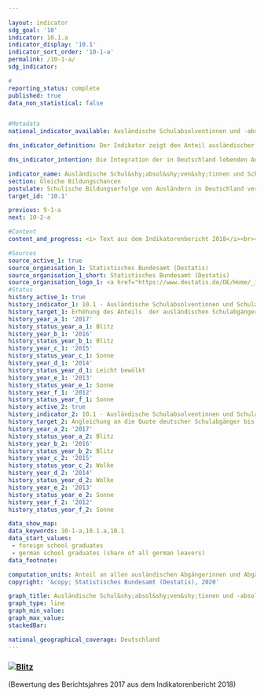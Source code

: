 ```yaml
---
                   
layout: indicator                   
sdg_goal: '10'                   
indicator: 10.1.a                   
indicator_display: '10.1'                   
indicator_sort_order: '10-1-a'                   
permalink: /10-1-a/                   
sdg_indicator:                    

#                   
reporting_status: complete                   
published: true                   
data_non_statistical: false                   


#Metadata                   
national_indicator_available: Ausländische Schulabsolventinnen und -absolventen                   

dns_indicator_definition: Der Indikator zeigt den Anteil ausländischer Schul&shy;absol&shy;ven&shy;tinnen und -absolventen in Prozent aller ausländischen Schul&shy;abgäng&shy;erinnen und -abgänger eines Jahrgangs. Als Absolventinnen und Absolventen gelten hierbei Personen, die die allgemeinbildenden Schulen mit mindestens einem Hauptschulabschluss verlassen.                   

dns_indicator_intention: Die Integration der in Deutschland lebenden Ausländerinnen und Ausländer ist eine wichtige Voraussetzung für den sozialen Zusammenhalt unserer Gesellschaft. Grundbedingung für eine erfolgreiche Integration ist eine ausreichende schulische Qualifizierung, die berufliche Ausbildungs- und Erwerbsmöglichkeiten eröffnet. Ziel der Bundesregierung ist es daher, bis zum Jahr 2030 den Anteil ausländischer Schul&shy;absol&shy;ven&shy;tinnen und -absolventen, die mindestens einen Hauptschulabschluss erreichen, zu erhöhen und den Anteil an die Quote deutscher Schul&shy;absol&shy;ven&shy;tinnen und -absolventen anzugleichen.                   

indicator_name: Ausländische Schul&shy;absol&shy;ven&shy;tinnen und Schul&shy;absol&shy;venten                   
section: Gleiche Bildungschancen                   
postulate: Schulische Bildungserfolge von Ausländern in Deutschland verbessern                   
target_id: '10.1'                   

previous: 9-1-a                   
next: 10-2-a                   

#Content                    
content_and_progress: <i> Text aus dem Indikatorenbericht 2018</i><br><br>Datengrundlage des Indikators bilden die Schulstatistiken der einzelnen Bundesländer. Dabei handelt es sich in der Regel um Totalerhebungen mit Auskunftspflicht. Ihre Zusammenfassung zum Bundesergebnis erfolgt durch das Statistische Bundesamt auf Grundlage des von der Kultusministerkonferenz erstellten Definitionenkatalogs. Die Aggregation der Länderergebnisse zum Bundesergebnis wird beeinträchtigt durch die unterschiedliche Bildungspolitik der Länder, zum Beispiel bei Versetzungsregeln oder der Einrichtungen von Bildungsgängen im Bereich der beruflichen Schulen. Dies kann auch durch formale Regelungen der jeweiligen Zuordnungen nur zum Teil kompensiert werden. <br><br>Absolventinnen und Absolventen sind Schülerinnen und Schüler, die die jeweilige Schulart mit Abschluss verlassen haben. Mit einbezogen werden Schülerinnen und Schüler, die auf eine andere allgemeinbildende Schulart gewechselt haben, um einen zusätzlichen Abschluss zu erwerben. Zudem gelten als Ausländerin oder Ausländer alle Personen, die nicht Deutsche im Sinne des Art. 116 Abs. 1 GG sind, das heißt die deutsche Staatsangehörigkeit nicht besitzen. Dazu zählen auch Staatenlose und Personen mit ungeklärter Staatsangehörigkeit. Deutsche, die zugleich eine weitere Staatsangehörigkeit besitzen, zählen nicht zur ausländischen Bevölkerung. <br><br>Im Jahr 2017 lag der Anteil der ausländischen Schulabsolventinnen und -absolventen, die mindestens einen Hauptschulabschluss erreicht haben, gemessen an allen ausländischen Schulabgängerinnen und -abgängern bei 81,9&nbsp;%. Damit hat sich der Anteil gegenüber dem Vorjahreswert um 3,9 Prozentpunkte verringert. Betrachtet man die geschlechterspezifischen Anteile, so lag der Anteil der ausländischen Absolventinnen an allen ausländischen Abgängerinnen bei 86,4&nbsp;%, während der Anteil der Absolventen an allen ausländischen Abgängern mit 78,1&nbsp;% geringer ausfiel. Der Anteil deutscher Schulabsolventinnen und -absolventen, die mindestens einen Hauptschulabschluss erlangt haben, gemessen an allen deutschen Schulabgängerinnen und -abgängern lag zuletzt bei 94,8&nbsp;% und somit stabil. Der Abstand zwischen dem Anteil ausländischer Schulabsolventinnen und -absolventen gegenüber den deutschen Schulabsolventinnen und -absolventen hat sich von 12,0 Prozentpunkten im Jahr 1996 auf 12,9 Prozentpunkte im Jahr 2017 leicht erhöht. Nachdem die Werte sich bis zum Jahr 2013 tendenziell anglichen, gehen sie seitdem wieder auseinander. <br><br>Betrachtet man zusätzlich die erreichten Abschlüsse, so lässt sich feststellen, dass knapp 28,4&nbsp;% der ausländischen Schulabsolventinnen und -absolventen allgemeinbildender Schulen des Jahrgangs 2017 einen Hauptschulabschluss erwarben, 36,1&nbsp;% beendeten die Schule mit einem mittleren Abschluss und 17,4&nbsp;% erreichten die Fachhochschulreife oder die allgemeine Hochschulreife. Bei den deutschen Schulabsolventinnen und -absolventen erwarben 15,0&nbsp;% einen Hauptschulabschluss, 43,6&nbsp;% einen mittleren Abschluss und 36,3&nbsp;% die Fachhochschulreife oder die allgemeine Hochschulreife. Insbesondere bei den höheren Bildungsabschlüssen sind demnach die ausländischen Jugendlichen im Vergleich zu den deutschen deutlich unterrepräsentiert. <br><br>Weitere Informationen zum Thema Schulabsolventinnen und -absolventen bietet auch der Indikator 4.1.a „Frühe Schulabgängerinnen und Schulabgänger“.                   

#Sources
source_active_1: true                           
source_organisation_1: Statistisches Bundesamt (Destatis)                           
source_organisation_1_short: Statistisches Bundesamt (Destatis)                           
source_organisation_logo_1: <a href="https://www.destatis.de/DE/Home/_inhalt.html"><img src="https://g205sdgs.github.io/sdg-indicators/public/logos/destatis.png" alt="Logo Statistisches Bundesamt (Destatis)" title="Klicken Sie hier um zu der Homepage der Organisation zu gelangen" /></a>
#Status                   
history_active_1: true                   
history_indicator_1: 10.1 - Ausländische Schulabsolventinnen und Schulabsolventen                   
history_target_1: Erhöhung des Anteils  der ausländischen Schulabgänger mit mindestens Hauptschulabschluss bis 2030
history_year_a_1: '2017'                           
history_status_year_a_1: Blitz
history_year_b_1: '2016'                           
history_status_year_b_1: Blitz
history_year_c_1: '2015'                           
history_status_year_c_1: Sonne
history_year_d_1: '2014'                           
history_status_year_d_1: Leicht bewölkt
history_year_e_1: '2013'                           
history_status_year_e_1: Sonne
history_year_f_1: '2012'                           
history_status_year_f_1: Sonne
history_active_2: true                   
history_indicator_2: 10.1 - Ausländische Schulabsolventinnen und Schulabsolventen                   
history_target_2: Angleichung an die Quote deutscher Schulabgänger bis 2030
history_year_a_2: '2017'                           
history_status_year_a_2: Blitz
history_year_b_2: '2016'                           
history_status_year_b_2: Blitz
history_year_c_2: '2015'                           
history_status_year_c_2: Wolke
history_year_d_2: '2014'                           
history_status_year_d_2: Wolke
history_year_e_2: '2013'                           
history_status_year_e_2: Sonne
history_year_f_2: '2012'                           
history_status_year_f_2: Sonne

data_show_map:                    
data_keywords: 10-1-a,10.1.a,10.1                   
data_start_values: 
 - foreign school graduates
 - german school graduates (share of all german leavers)                   
data_footnote:                    

computation_units: Anteil an allen ausländischen Abgängerinnen und Abgängern eines Jahres in&nbsp;%                   
copyright: '&copy; Statistisches Bundesamt (Destatis), 2020'                   

graph_title: Ausländische Schul&shy;absol&shy;ven&shy;tinnen und -absolventen                   
graph_type: line                   
graph_min_value:                    
graph_max_value:                    
stackedBar:                    

national_geographical_coverage: Deutschland                   
---
```

<div>                               
  <div class="my-header">                               
    <h3><a href="https://sustainabledevelopment-deutschland.github.io/status/"><img src="https://g205sdgs.github.io/sdg-indicators/public/Wettersymbole/Blitz.png" title="Der Indikator entwickelt sich nicht in die gewünschte Richtung und somit vergrößert sich der Abstand zum Ziel" alt="Blitz" />                               
       </a>                               
    </h3>                               
  </div>
  <div class="my-header-note">
    <span>(Bewertung des Berichtsjahres 2017 aus dem Indikatorenbericht 2018)</span>
  </div>                               
</div>